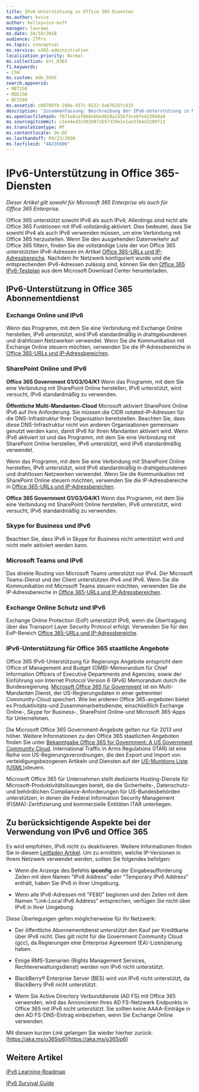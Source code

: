 ```yaml
---
title: IPv6-Unterstützung in Office 365-Diensten
ms.author: kvice
author: kelleyvice-msft
manager: laurawi
ms.date: 10/10/2018
audience: ITPro
ms.topic: conceptual
ms.service: o365-administration
localization_priority: Normal
ms.collection: Ent_O365
f1.keywords:
- CSH
ms.custom: Adm_O365
search.appverid:
- MET150
- MOE150
- BCS160
ms.assetid: c08786fb-298e-437c-8222-dab7625fc815
description: 'Zusammenfassung: Beschreibung der IPv6-Unterstützung in Microsoft Office 365-Komponenten und in Office 365 Government-angeboten.'
ms.openlocfilehash: f671e8caf868ebbed628a155b73ce6fe413949a9
ms.sourcegitcommit: c1ee4ed3c5826872b57339e1e1aa33b4d2209711
ms.translationtype: MT
ms.contentlocale: de-DE
ms.lasthandoff: 09/23/2020
ms.locfileid: "48235606"
---
```

# <a name="ipv6-support-in-office-365-services"></a>IPv6-Unterstützung in Office 365-Diensten

*Dieser Artikel gilt sowohl für Microsoft 365 Enterprise als auch für Office 365 Enterprise.*

Office 365 unterstützt sowohl IPv6 als auch IPv4; Allerdings sind nicht alle Office 365 Funktionen mit IPv6 vollständig aktiviert. Dies bedeutet, dass Sie sowohl IPv4 als auch IPv6 verwenden müssen, um eine Verbindung mit Office 365 herzustellen. Wenn Sie den ausgehenden Datenverkehr auf Office 365 filtern, finden Sie die vollständige Liste der von Office 365 unterstützten IPv6-Adressen im Artikel [Office 365-URLs und IP-Adressbereiche](urls-and-ip-address-ranges.md). Nachdem Ihr Netzwerk konfiguriert wurde und die entsprechenden IPv6-Adressen zulässig sind, können Sie den [Office 365 IPv6-Testplan](https://go.microsoft.com/fwlink/?LinkId=293447) aus dem Microsoft Download Center herunterladen.
  
## <a name="ipv6-support-in-office-365-subscription-service"></a>IPv6-Unterstützung in Office 365 Abonnementdienst

### <a name="exchange-online-and-ipv6"></a>Exchange Online und IPv6

Wenn das Programm, mit dem Sie eine Verbindung mit Exchange Online herstellen, IPv6 unterstützt, wird IPv6 standardmäßig in drahtgebundenen und drahtlosen Netzwerken verwendet. Wenn Sie die Kommunikation mit Exchange Online steuern möchten, verwenden Sie die IP-Adressbereiche in [Office 365-URLs und IP-Adressbereichen](urls-and-ip-address-ranges.md).
  
### <a name="sharepoint-online-and-ipv6"></a>SharePoint Online und IPv6

 **Office 365 Government G1/G3/G4/K1** Wenn das Programm, mit dem Sie eine Verbindung mit SharePoint Online herstellen, IPv6 unterstützt, wird versucht, IPv6 standardmäßig zu verwenden.
  
 **Öffentliche Multi-Mandanten-Cloud** Microsoft aktiviert SharePoint Online IPv6 auf Ihre Anforderung. Sie müssen die CIDR notated-IP-Adressen für die DNS-Infrastruktur Ihrer Organisation bereitstellen. Beachten Sie, dass diese DNS-Infrastruktur nicht von anderen Organisationen gemeinsam genutzt werden kann, damit IPv6 für Ihren Mandanten aktiviert wird. Wenn IPv6 aktiviert ist und das Programm, mit dem Sie eine Verbindung mit SharePoint Online herstellen, IPv6 unterstützt, wird IPv6 standardmäßig verwendet.
  
Wenn das Programm, mit dem Sie eine Verbindung mit SharePoint Online herstellen, IPv6 unterstützt, wird IPv6 standardmäßig in drahtgebundenen und drahtlosen Netzwerken verwendet. Wenn Sie die Kommunikation mit SharePoint Online steuern möchten, verwenden Sie die IP-Adressbereiche in [Office 365-URLs und IP-Adressbereichen](urls-and-ip-address-ranges.md).
  
 **Office 365 Government G1/G3/G4/K1** Wenn das Programm, mit dem Sie eine Verbindung mit SharePoint Online herstellen, IPv6 unterstützt, wird versucht, IPv6 standardmäßig zu verwenden.
  
### <a name="skype-for-business-and-ipv6"></a>Skype for Business und IPv6

Beachten Sie, dass IPv6 in Skype for Business nicht unterstützt wird und nicht mehr aktiviert werden kann.

### <a name="microsoft-teams-and-ipv6"></a>Microsoft Teams und IPv6

Das direkte Routing von Microsoft Teams unterstützt nur IPv4. Der Microsoft Teams-Dienst und der Client unterstützen IPv4 und IPv6. Wenn Sie die Kommunikation mit Microsoft Teams steuern möchten, verwenden Sie die IP-Adressbereiche in [Office 365-URLs und IP-Adressbereichen](urls-and-ip-address-ranges.md).
  
### <a name="exchange-online-protection-and-ipv6"></a>Exchange Online Schutz und IPv6

Exchange Online Protection (EoP) unterstützt IPv6, wenn die Übertragung über das Transport Layer Security Protocol erfolgt. Verwenden Sie für den EoP-Bereich [Office 365-URLs und IP-Adressbereiche](urls-and-ip-address-ranges.md).
  
### <a name="ipv6-support-for-office-365-government-offerings"></a>IPv6-Unterstützung für Office 365 staatliche Angebote

Office 365 IPv6-Unterstützung für Regierungs Angebote entspricht dem Office of Management and Budget (OMB)-Memorandum für Chief Information Officers of Executive Departments and Agencies, sowie der Einführung von Internet Protocol Version 6 (IPv6) Memorandum durch die Bundesregierung. [Microsoft Office 365 für Government](https://go.microsoft.com/fwlink/p/?LinkId=325414) ist ein Multi-Mandanten Dienst, der US-Regierungsdaten in einer getrennten Community-Cloud speichert. Wie bei anderen Office 365-angeboten bietet es Produktivitäts-und Zusammenarbeitsdienste, einschließlich Exchange Online-, Skype for Business-, SharePoint Online-und Microsoft 365-Apps für Unternehmen. 

Die Microsoft Office 365 Government-Angebote gelten nur für 2013 und höher. Weitere Informationen zu den Office 365 staatlichen Angeboten finden Sie unter [Bekanntgabe Office 365 for Government: A US Government Community Cloud](https://go.microsoft.com/fwlink/p/?LinkId=325414). International Traffic in Arms Regulations (ITAR) ist eine Reihe von US-Regierungsverordnungen, die den Export und Import von verteidigungsbezogenen Artikeln und Diensten auf der [US-Munitions Liste (USML)](https://go.microsoft.com/fwlink/p/?LinkId=325415)steuern. 

Microsoft Office 365 für Unternehmen stellt dedizierte Hosting-Dienste für Microsoft-Produktivitätslösungen bereit, die die Sicherheits-, Datenschutz-und behördlichen Compliance-Anforderungen für US-Bundesbehörden unterstützen, in denen die Federal Information Security Management (FISMA)-Zertifizierung und kommerzielle Entitäten ITAR unterliegen.
  
## <a name="things-to-consider-when-using-ipv6-and-office-365"></a>Zu berücksichtigende Aspekte bei der Verwendung von IPv6 und Office 365

Es wird empfohlen, IPv6 nicht zu deaktivieren. Weitere Informationen finden Sie in diesem [Leitfaden Artikel](https://support.microsoft.com/help/929852/guidance-for-configuring-ipv6-in-windows-for-advanced-users). Um zu ermitteln, welche IP-Versionen in Ihrem Netzwerk verwendet werden, sollten Sie folgendes befolgen:
  
- Wenn die Anzeige des Befehls **ipconfig** an der Eingabeaufforderung Zeilen mit dem Namen "IPv6 Address" oder "Temporary IPv6 Address" enthält, haben Sie IPv6 in Ihrer Umgebung.

- Wenn alle IPv6-Adressen mit "FE80" beginnen und den Zeilen mit dem Namen "Link-Local IPv6 Address" entsprechen, verfügen Sie nicht über IPv6 in Ihrer Umgebung.

Diese Überlegungen gelten möglicherweise für Ihr Netzwerk:
  
- Der öffentliche Abonnementdienst unterstützt den Kauf per Kreditkarte über IPv6 nicht. Dies gilt nicht für die Government Community Cloud (gcc), da Regierungen eine Enterprise Agreement (EA)-Lizenzierung haben.

- Einige RMS-Szenarien (Rights Management Services, Rechteverwaltungsdienst) werden von IPv6 nicht unterstützt.

- BlackBerry® Enterprise Server (BES) wird von IPv6 nicht unterstützt, da BlackBerry IPv6 nicht unterstützt.

- Wenn Sie Active Directory Verbunddienste (AD FS) mit Office 365 verwenden, wird das Annoncieren Ihres AD FS-Netzwerk Endpunkts in Office 365 mit IPv6 nicht unterstützt. Sie sollten keine AAAA-Einträge in den AD FS-DNS-Eintrag einbeziehen, wenn Sie Exchange Online verwenden. 

Mit diesem kurzen Link gelangen Sie wieder hierher zurück: [https://aka.ms/o365ip6](https://aka.ms/o365ip6)
  
## <a name="see-also"></a>Weitere Artikel

[IPv6 Learning-Roadmap](https://docs.microsoft.com/previous-versions/windows/it-pro/windows-server-2008-R2-and-2008/gg250710(v%3dws.10))
  
[IPv6 Survival Guide](https://social.technet.microsoft.com/wiki/contents/articles/1728.ipv6-survival-guide.aspx)
